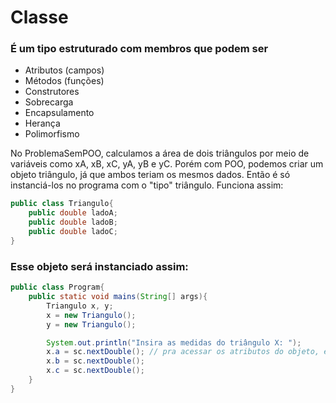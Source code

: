 # Classe

### É um **tipo estruturado** com membros que podem ser
 - Atributos (campos)
 - Métodos (funções)
 - Construtores
 - Sobrecarga
 - Encapsulamento
 - Herança
 - Polimorfismo

No ProblemaSemPOO, calculamos a área de dois triângulos por meio de variáveis como xA, xB, xC, yA, yB e yC. Porém 
com POO, podemos criar um objeto triângulo, já que ambos teriam os mesmos dados. Então é só instanciá-los no programa 
com o "tipo" triângulo. Funciona assim: 

```java
public class Triangulo{
    public double ladoA;
    public double ladoB;
    public double ladoC;
}
```

### Esse objeto será instanciado assim:

```java
public class Program{
    public static void mains(String[] args){
        Triangulo x, y;
        x = new Triangulo();
        y = new Triangulo();

        System.out.println("Insira as medidas do triângulo X: ");
        x.a = sc.nextDouble(); // pra acessar os atributos do objeto, é só usar o . 
        x.b = sc.nextDouble();
        x.c = sc.nextDouble();
    }
}
```

